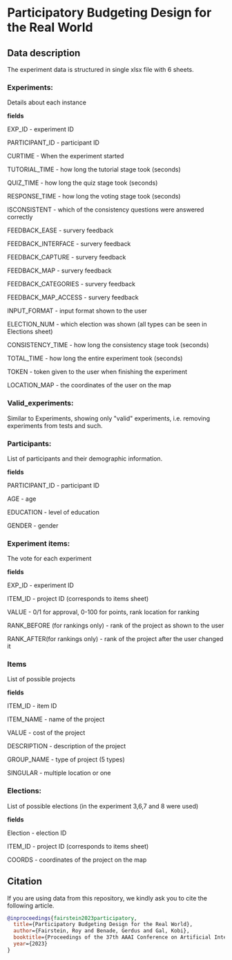 # Participatory Budgeting Design for the Real World

## Data description
The experiment data is structured in single xlsx file with 6 sheets.

### Experiments: 
Details about each instance

**fields**

EXP_ID - experiment ID

PARTICIPANT_ID - participant ID

CURTIME - When the experiment started

TUTORIAL_TIME - how long the tutorial stage took (seconds)

QUIZ_TIME - how long the quiz stage took (seconds)

RESPONSE_TIME - how long the voting stage took (seconds)

ISCONSISTENT - which of the consistency questions were answered correctly

FEEDBACK_EASE - survery feedback

FEEDBACK_INTERFACE - survery feedback

FEEDBACK_CAPTURE - survery feedback

FEEDBACK_MAP - survery feedback

FEEDBACK_CATEGORIES - survery feedback

FEEDBACK_MAP_ACCESS - survery feedback

INPUT_FORMAT - input format shown to the user

ELECTION_NUM - which election was shown (all types can be seen in Elections sheet)

CONSISTENCY_TIME - how long the consistency stage took (seconds)

TOTAL_TIME - how long the entire experiment took (seconds)

TOKEN - token given to the user when finishing the experiment

LOCATION_MAP - the coordinates of the user on the map


### Valid_experiments:
Similar to Experiments, showing only "valid" experiments, i.e. removing experiments from tests and such.

### Participants:
List of participants and their demographic information.

**fields**

PARTICIPANT_ID - participant ID

AGE - age

EDUCATION - level of education

GENDER - gender


### Experiment items:
The vote for each experiment

**fields**

EXP_ID - experiment ID

ITEM_ID - project ID (corresponds to items sheet)

VALUE - 0/1 for approval, 0-100 for points, rank location for ranking

RANK_BEFORE (for rankings only) -  rank of the project as shown to the user

RANK_AFTER(for rankings only) -  rank of the project after the user changed it


### Items
List of possible projects

**fields**

ITEM_ID - item ID

ITEM_NAME - name of the project

VALUE - cost of the project

DESCRIPTION - description of the project

GROUP_NAME - type of project (5 types)

SINGULAR - multiple location or one


### Elections:
List of possible elections (in the experiment 3,6,7 and 8 were used)

**fields**

Election - election ID

ITEM_ID - project ID (corresponds to items sheet)

COORDS - coordinates of the project on the map


## Citation

If you are using data from this repository, we kindly ask you to cite the following article.

```bibtex
@inproceedings{fairstein2023participatory,
  title={Participatory Budgeting Design for the Real World},
  author={Fairstein, Roy and Benade, Gerdus and Gal, Kobi},
  booktitle={Proceedings of the 37th AAAI Conference on Artificial Intelligence},
  year={2023}
}
```
